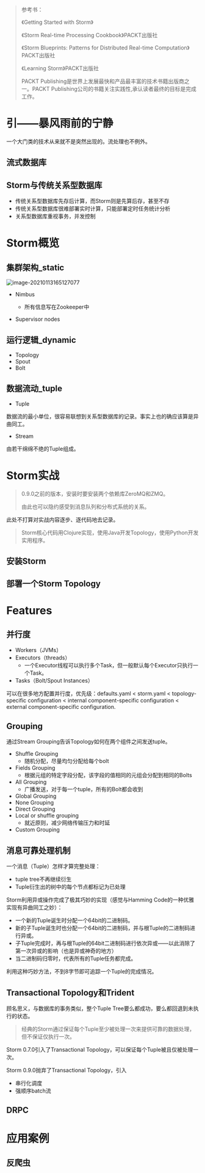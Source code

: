 > 参考书：
>
> 《Getting Started with Storm》
>
> 《Storm Real-time Processing Cookbook》PACKT出版社
>
> 《Storm Blueprints: Patterns for Distributed Real-time Computation》PACKT出版社
>
> 《Learning Storm》PACKT出版社
>
> PACKT Publishing是世界上发展最快和产品最丰富的技术书籍出版商之一。PACKT Publishing公司的书籍关注实践性,承认读者最终的目标是完成工作。

# 引——暴风雨前的宁静

一个大门类的技术从来就不是突然出现的。流处理也不例外。

## 流式数据库





## Storm与传统关系型数据库

* 传统关系型数据库先存后计算，而Storm则是先算后存，甚至不存
* 传统关系型数据库很难部署实时计算，只能部署定时任务统计分析
* 关系型数据库重视事务，并发控制



# Storm概览

## 集群架构_static

![image-20210113165127077](C:\Users\Five\Desktop\note\img\image-20210113165127077.png)

* Nimbus
  * 所有信息写在Zookeeper中





* Supervisor nodes





## 运行逻辑_dynamic

* Topology
* Spout
* Bolt





## 数据流动_tuple

* Tuple

数据流的最小单位，很容易联想到关系型数据库的记录。事实上也的确应该算是异曲同工。

* Stream

由若干绵绵不绝的Tuple组成。



# Storm实战

> 0.9.0之前的版本，安装时要安装两个依赖库ZeroMQ和ZMQ。
>
> 由此也可以隐约感受到消息队列和分布式系统的关系。

此处不打算对实战内容逐步、逐代码地去记录。

> Storm核心代码用Clojure实现，使用Java开发Topology，使用Python开发实用程序。

## 安装Storm



## 部署一个Storm Topology



# Features

## 并行度

* Workers（JVMs）
* Executors（threads）
  * 一个Executor线程可以执行多个Task，但一般默认每个Executor只执行一个Task。
* Tasks（Bolt/Spout Instances）



可以在很多地方配置并行度，优先级：defaults.yaml < storm.yaml < topology-specific configuration < internal component-specific configuration < external component-specific configuration.



## Grouping

通过Stream Grouping告诉Topology如何在两个组件之间发送tuple。

* Shuffle Grouping
  * 随机分配，尽量均匀分配给每个bolt
* Fields Grouping
  * 根据元组的特定字段分配，该字段的值相同的元组会分配到相同的Bolts
* All Grouping
  * 广播发送，对于每一个tuple，所有的Bolt都会收到
* Global Grouping
* None Grouping
* Direct Grouping
* Local or shuffle grouping
  * 就近原则，减少网络传输压力和时延
* Custom Grouping



## 消息可靠处理机制

一个消息（Tuple）怎样才算完整处理：

* tuple tree不再继续衍生
* Tuple衍生出的树中的每个节点都标记为已处理



Storm利用异或操作完成了极其巧妙的实现（感觉与Hamming Code的一种优雅实现有异曲同工之妙）：

* 一个新的Tuple诞生时分配一个64bit的二进制码。
* 新的子Tuple诞生时也分配一个64bit的二进制码，并与根Tuple的二进制码进行异或。
* 子Tuple完成时，再与根Tuple的64bit二进制码进行依次异或——以此消除了第一次异或的影响（也是异或神奇的地方）
* 当二进制码归零时，代表所有的Tuple任务都完成。

利用这种巧妙方法，不到8字节即可追踪一个Tuple的完成情况。



## Transactional Topology和Trident

顾名思义，与数据库的事务类似，整个Tuple Tree要么都成功，要么都回退到未执行的状态。

> 经典的Storm通过保证每个Tuple至少被处理一次来提供可靠的数据处理，但不保证仅执行一次。

Storm 0.7.0引入了Transactional Topology，可以保证每个Tuple被且仅被处理一次。

Storm 0.9.0抛弃了Transactional Topology，引入

* 串行化调度
* 强顺序batch流





## DRPC





# 应用案例

## 反爬虫







